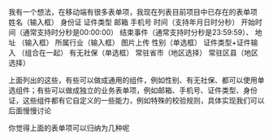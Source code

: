 我有一个想法，在移动端有很多表单项，我现在列表目前项目中已存在的表单项
姓名（输入框）
身份证
证件类型
邮箱
手机号
时间（支持年月日时分秒）
开始时间（通常支持时分秒是00:00:00）
结束事件（通常支持时分秒是23:59:59）、
地址 （输入框）
所属行业（输入框）
图片上传
性别（单选框）
证件类型+证件输入 （组合在一起）
有无社保（单选框）
常驻省市（地区选择）
常驻区县（地区选择）

上面列出的这些，有些可以做成通用的组件，例如性别、有无社保、都可以使用单选组件；有些可以做成独立的业务表单项，例如邮箱、手机号、证件类型、身份证，这些组件都有它自定义的一些能力，例如特殊的校验规则，具体实现我们可以后面慢慢讨论

你觉得上面的表单项可以归纳为几种呢
